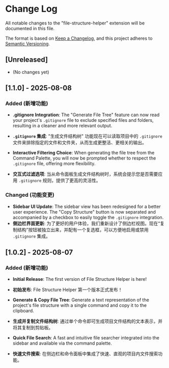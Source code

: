 # Change Log

All notable changes to the "file-structure-helper" extension will be documented in this file.

The format is based on [Keep a Changelog](https://keepachangelog.com/en/1.0.0/),
and this project adheres to [Semantic Versioning](https://semver.org/spec/v2.0.0.html).

## [Unreleased]

- (No changes yet)

## [1.1.0] - 2025-08-08

### Added (新增功能)

- **.gitignore Integration**: The "Generate File Tree" feature can now read your project's `.gitignore` file to exclude specified files and folders, resulting in a cleaner and more relevant output.
- **`.gitignore` 集成**: "生成文件结构树" 功能现在可以读取项目中的 `.gitignore` 文件来排除指定的文件和文件夹，从而生成更整洁、更相关的输出。

- **Interactive Filtering Choice**: When generating the file tree from the Command Palette, you will now be prompted whether to respect the `.gitignore` file, offering more flexibility.
- **交互式过滤选项**: 当从命令面板生成文件结构树时，系统会提示您是否需要应用 `.gitignore` 规则，提供了更高的灵活性。

### Changed (功能变更)

- **Sidebar UI Update**: The sidebar view has been redesigned for a better user experience. The "Copy Structure" button is now separated and accompanied by a checkbox to easily toggle the `.gitignore` integration.
- **侧边栏界面更新**: 为了更好的用户体验，我们重新设计了侧边栏视图。现在“复制结构”按钮被独立出来，并配有一个复选框，可以方便地启用或禁用 `.gitignore` 集成。

## [1.0.2] - 2025-08-07

### Added (新增功能)

- **Initial Release**: The first version of File Structure Helper is here!
- **初始发布**: File Structure Helper 第一个版本正式发布！

- **Generate & Copy File Tree**: Generate a text representation of the project's file structure with a single command and copy it to the clipboard.
- **生成并复制文件结构树**: 通过单个命令即可生成项目文件结构的文本表示，并将其复制到剪贴板。

- **Quick File Search**: A fast and intuitive file searcher integrated into the sidebar and available via the command palette.
- **快速文件搜索**: 在侧边栏和命令面板中集成了快速、直观的项目内文件搜索功能。
